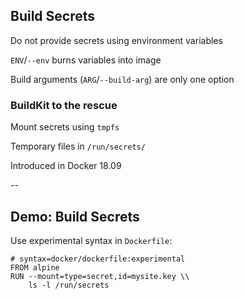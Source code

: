 ## Build Secrets

Do not provide secrets using environment variables

`ENV`/`--env` burns variables into image

Build arguments (`ARG`/`--build-arg`) are only one option

### BuildKit to the rescue

Mount secrets using `tmpfs`

Temporary files in `/run/secrets/`

Introduced in Docker 18.09

--

## Demo: Build Secrets

Use experimental syntax in `Dockerfile`:

```plaintext
# syntax=docker/dockerfile:experimental
FROM alpine
RUN --mount=type=secret,id=mysite.key \\
    ls -l /run/secrets
```

<!-- include: mount-1.command -->
